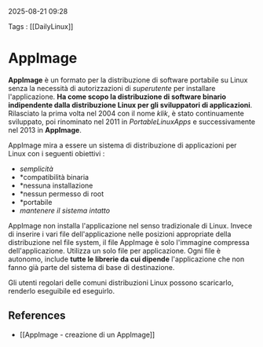 2025-08-21 09:28

Tags : [[DailyLinux]]

# AppImage

**AppImage** è un formato per la distribuzione di software portabile su Linux senza la necessità di autorizzazioni di *superutente* per installare l'applicazione. **Ha come scopo la distribuzione di software binario indipendente dalla distribuzione Linux per gli sviluppatori di applicazioni**. Rilasciato la prima volta nel 2004 con il nome *klik*, è stato continuamente sviluppato, poi rinominato nel 2011 in *PortableLinuxApps* e successivamente nel 2013 in **AppImage**.

AppImage mira a essere un sistema di distribuzione di applicazioni per Linux con i seguenti obiettivi : 

- *semplicità*
- *compatibilità binaria
- *nessuna installazione
- *nessun permesso di root
- *portabile
- *mantenere il sistema intatto*

AppImage non installa l'applicazione nel senso tradizionale di Linux. Invece di inserire i vari file dell'applicazione nelle posizioni appropriate della distribuzione nel file system, il file AppImage è solo l'immagine compressa dell'applicazione. Utilizza un solo file per applicazione. Ogni file è autonomo, include **tutte le librerie da cui dipende** l'applicazione che non fanno già parte del sistema di base di destinazione.

Gli utenti regolari delle comuni distribuzioni Linux possono scaricarlo, renderlo eseguibile ed eseguirlo.
## References

- [[AppImage - creazione di un AppImage]]